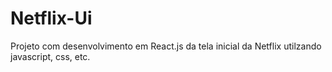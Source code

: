 # Netflix-Ui
Projeto com desenvolvimento em React.js da tela inicial da Netflix utilzando javascript, css, etc.
